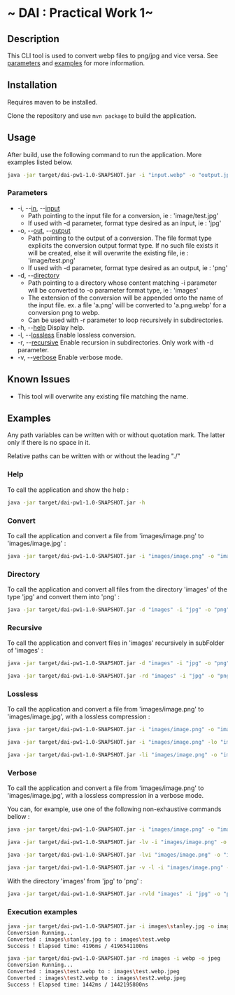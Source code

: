 # ~ DAI : Practical Work 1~

## Description 

This CLI tool is used to convert webp files to png/jpg and vice versa.
See [parameters](#parameters) and [examples](#examples) for more information.

## Installation

Requires maven to be installed.

Clone the repository and use ```mvn package``` to build the application.

## Usage

After build, use the following command to run the application. More examples listed below.
```bash
java -jar target/dai-pw1-1.0-SNAPSHOT.jar -i "input.webp" -o "output.jpg"
```

### Parameters

- -i, --[in](#convert), --[input](#convert) 
  - Path pointing to the input file for a conversion, ie : 'image/test.jpg'
  - If used with -d parameter, format type desired as an input, ie : 'jpg'
- -o, --[out](#convert), --[output](#convert) 
  - Path pointing to the output of a conversion. The file format type explicits the conversion output format type. If no such file exists it will be created, else it will overwrite the existing file, ie : 'image/test.png'
  - If used with -d parameter, format type desired as an output, ie : 'png'
- -d, --[directory](#directory) 
  - Path pointing to a directory whose content matching -i parameter will be converted to -o parameter format type, ie : 'images'
  - The extension of the conversion will be appended onto the name of the input file. ex. a file 'a.png' will be converted to 'a.png.webp' for a conversion png to webp.
  - Can be used with -r parameter to loop recursively in subdirectories.
- -h, --[help](#help) Display help.
- -l, --[lossless](#lossless) Enable lossless conversion.
- -r, --[recursive](#recursive) Enable recursion in subdirectories. Only work with -d parameter.
- -v, --[verbose](#verbose) Enable verbose mode.

## Known Issues

- This tool will overwrite any existing file matching the name.

## Examples
Any path variables can be written with or without quotation mark. The latter only if there is no space in it.

Relative paths can be written with or without the leading "./"

### Help
To call the application and show the help :
```bash
java -jar target/dai-pw1-1.0-SNAPSHOT.jar -h
```

### Convert
To call the application and convert a file from 'images/image.png' to 'images/image.jpg' :
```bash
java -jar target/dai-pw1-1.0-SNAPSHOT.jar -i "images/image.png" -o "images/image.jpg"
```

### Directory
To call the application and convert all files from the directory 'images' of the type 'jpg' and convert them into 'png' :
```bash
java -jar target/dai-pw1-1.0-SNAPSHOT.jar -d "images" -i "jpg" -o "png"
```

### Recursive
To call the application and convert files in 'images' recursively in subFolder of 'images' :
```bash
java -jar target/dai-pw1-1.0-SNAPSHOT.jar -d "images" -i "jpg" -o "png" -r
```
```bash
java -jar target/dai-pw1-1.0-SNAPSHOT.jar -rd "images" -i "jpg" -o "png"
```

### Lossless
To call the application and convert a file from 'images/image.png' to 'images/image.jpg', with a lossless compression :
```bash
java -jar target/dai-pw1-1.0-SNAPSHOT.jar -i "images/image.png" -o "images/image.jpg" -l
```
```bash
java -jar target/dai-pw1-1.0-SNAPSHOT.jar -i "images/image.png" -lo "images/image.jpg"
```
```bash
java -jar target/dai-pw1-1.0-SNAPSHOT.jar -li "images/image.png" -o "images/image.jpg"
```

### Verbose
To call the application and convert a file from 'images/image.png' to 'images/image.jpg', with a lossless compression in a verbose mode.

You can, for example, use one of the following non-exhaustive commands bellow :
```bash
java -jar target/dai-pw1-1.0-SNAPSHOT.jar -i "images/image.png" -o "images/image.jpg" -lv
```
```bash
java -jar target/dai-pw1-1.0-SNAPSHOT.jar -lv -i "images/image.png" -o "images/image.jpg"
```
```bash
java -jar target/dai-pw1-1.0-SNAPSHOT.jar -lvi "images/image.png" -o "images/image.jpg"
```
```bash
java -jar target/dai-pw1-1.0-SNAPSHOT.jar -v -l -i "images/image.png" -o "images/image.jpg"
```
With the directory 'images' from 'jpg' to 'png' :
```bash
java -jar target/dai-pw1-1.0-SNAPSHOT.jar -rvld "images" -i "jpg" -o "png"
```

### Execution examples

```bash
java -jar target/dai-pw1-1.0-SNAPSHOT.jar -i images\stanley.jpg -o images\test.webp
Conversion Running...
Converted : images\stanley.jpg to : images\test.webp
Success ! Elapsed time: 4196ms / 4196541100ns
```

```bash
java -jar target/dai-pw1-1.0-SNAPSHOT.jar -rd images -i webp -o jpeg                    
Conversion Running...
Converted : images\test.webp to : images\test.webp.jpeg
Converted : images\test2.webp to : images\test2.webp.jpeg
Success ! Elapsed time: 1442ms / 1442195800ns
```